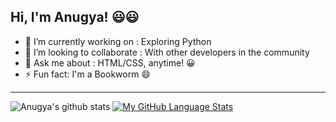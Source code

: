 ## Hi, I'm Anugya! 😃😃

- 🔭 I’m currently working on : Exploring Python
- 👯 I’m looking to collaborate : With other developers in the community
- 💬 Ask me about : HTML/CSS, anytime! 😀
- ⚡ Fun fact: I'm a Bookworm 😄
***
![Anugya's github stats](https://github-readme-stats.vercel.app/api?username=Anugya-Gogoi&show_icons=true&theme=vue&hide_border)
[![My GitHub Language Stats](https://github-readme-stats.vercel.app/api/top-langs/?username=Anugya-Gogoi&langs_count=5&theme=vue&hide_border)]()




